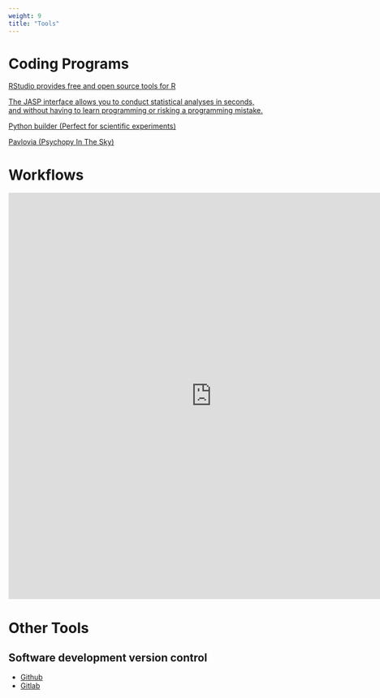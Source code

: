 ```yaml
---
weight: 9
title: "Tools"
---
```

# Coding Programs


[RStudio provides free and open source tools for R](https://rstudio.com/)


[The JASP interface allows you to conduct statistical analyses in seconds, and without having to learn programming or risking a programming mistake.](https://jasp-stats.org/)

[Python builder (Perfect for scientific experiments)](https://www.psychopy.org/index.html)

[Pavlovia (Psychopy In The Sky)](https://pavlovia.org/)

# Workflows

<iframe 
    border=0
    frameborder=0
    height=800
    width=800 src="https://share.streamlit.io/victor-m-p/bayesworkflow/main/BayesWorkflow.py"></iframe>


# Other Tools

## Software development version control

- [Github](http://github.com/)
- [Gitlab](http://gitlab.com/)


